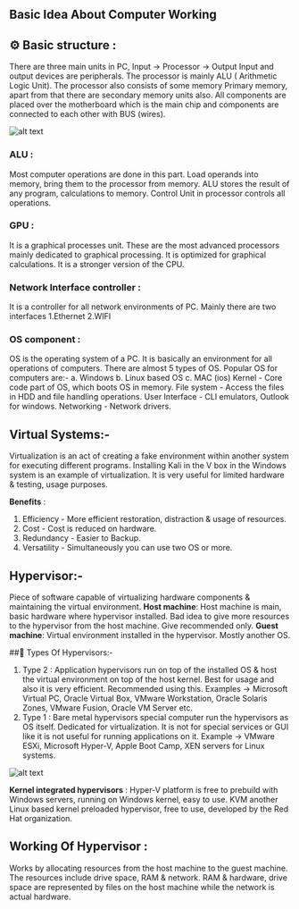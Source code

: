 ## Basic Idea About Computer Working

## ⚙ Basic structure :


There are three main units in PC, Input → Processor → Output Input and output devices are peripherals.
The processor is mainly ALU ( Arithmetic Logic Unit). The processor also consists of some memory Primary memory, apart from that
there are secondary memory units also. All components are placed over the motherboard which is the main chip and components are connected to each other with BUS (wires).

![alt text](https://i.ibb.co/F6879Xm/Presentation1.jpg)
### ALU :

Most computer operations are done in this part. 
Load operands into memory, bring them to the processor from memory.
ALU stores the result of any program, calculations to memory.
Control Unit in processor controls all operations.

### GPU :

It is a graphical processes unit. These are the most advanced processors mainly
dedicated to graphical processing. It is optimized for graphical calculations. It is a stronger version of the CPU.

### Network Interface controller :


It is a controller for all network environments of PC.
Mainly there are two interfaces 1.Ethernet    2.WIFI

### OS component :


OS is the operating system of a PC. It is basically an environment for all operations of computers.
There are almost 5 types of OS.
Popular OS for computers are:-
a. Windows 
b. Linux based OS 
c. MAC (ios)
Kernel - Core code part of OS, which boots OS in memory.
File system - Access the files in HDD and file handling operations.
User Interface - CLI emulators, Outlook for windows.
Networking - Network drivers.


## Virtual Systems:-

Virtualization is an act of creating a fake environment within another system for executing different programs. Installing Kali in the V box in the Windows system is an example of virtualization. It is very useful for limited hardware & testing, usage purposes.

**Benefits** :
1. Efficiency - More efficient restoration, distraction & usage of resources.
2. Cost - Cost is reduced on hardware.
3. Redundancy - Easier to Backup.
4. Versatility - Simultaneously you can use two OS or more.

## Hypervisor:-

Piece of software capable of virtualizing hardware components & maintaining the virtual environment.
**Host machine**: Host machine is main, basic hardware where hypervisor installed.
Bad idea to give more resources to the hypervisor from the host machine. Give recommended only.
**Guest machine**: Virtual environment installed in the hypervisor. Mostly another OS.

##🎱 Types Of Hypervisors:-

1. Type 2 :
Application hypervisors run on top of the installed OS & host the virtual environment on top of the host kernel. Best for usage and also it is very efficient.
Recommended using this.
Examples → Microsoft Virtual PC, Oracle Virtual Box, VMware Workstation, Oracle Solaris Zones, VMware Fusion, Oracle VM Server etc.
2. Type 1 :
Bare metal hypervisors special computer run the hypervisors as OS
itself. Dedicated for virtualization. It is not for special services or GUI like it is not useful for running applications on it.
Example → VMware ESXi, Microsoft Hyper-V, Apple Boot Camp, XEN servers for Linux systems.


![alt text](https://i.ibb.co/8d2zB7S/pre-2.png)

**Kernel integrated hypervisors** :
Hyper-V platform is free to prebuild with Windows servers, running on Windows kernel, easy to use. KVM another Linux based kernel preloaded hypervisor, free to use, developed by the Red Hat organization.

## Working Of Hypervisor :

Works by allocating resources from the host machine to the guest machine. The resources include drive space, RAM & network. RAM & hardware, drive space are represented by files on the host machine while the network is actual hardware.



